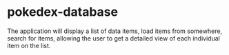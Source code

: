 # pokedex-database
The application will display a list of data items,  load items from somewhere, search for items, allowing the user to get a detailed view of each individual item on the list. 
